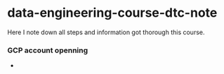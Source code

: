 # data-engineering-course-dtc-note
Here I note down all steps and information got thorough this course.

### GCP account openning
- 
